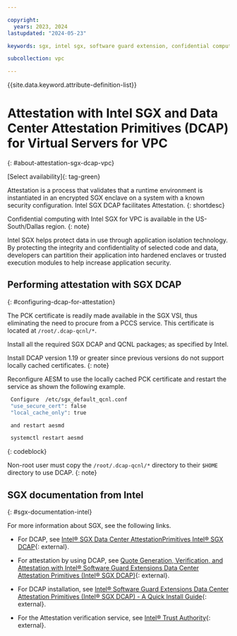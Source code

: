 ```yaml
---

copyright:
  years: 2023, 2024
lastupdated: "2024-05-23"

keywords: sgx, intel sgx, software guard extension, confidential computing, attestation, DCAP, data center attestation primitives

subcollection: vpc

---
```


{{site.data.keyword.attribute-definition-list}}

# Attestation with Intel SGX and Data Center Attestation Primitives (DCAP) for Virtual Servers for VPC
{: #about-attestation-sgx-dcap-vpc}

[Select availability]{: tag-green}

Attestation is a process that validates that a runtime environment is instantiated in an encrypted SGX enclave on a system with a known security configuration. Intel SGX DCAP facilitates Attestation.
{: shortdesc}

Confidential computing with Intel SGX for VPC is available in the US-South/Dallas region.
{: note}

Intel SGX helps protect data in use through application isolation technology. By protecting the integrity and confidentiality of selected code and data, developers can partition their application into hardened enclaves or trusted execution modules to help increase application security.


## Performing attestation with SGX DCAP
{: #configuring-dcap-for-attestation}

The PCK certificate is readily made available in the SGX VSI, thus
eliminating the need to procure from a PCCS service. This certificate is
located at `/root/.dcap-qcnl/*`.

Install all the required SGX DCAP and QCNL packages; as specified by Intel.

Install DCAP version 1.19 or greater since previous versions do not support locally cached certificates.
{: note}

Reconfigure AESM to use the locally cached PCK certificate and restart the
service as shown the following example.


```sh
 Configure  /etc/sgx_default_qcnl.conf
 "use_secure_cert": false
 "local_cache_only": true

 and restart aesmd

 systemctl restart aesmd
```
{: codeblock}   

Non-root user must copy the `/root/.dcap-qcnl/*` directory to their `$HOME` directory to use DCAP.
{: note}

## SGX documentation from Intel
{: #sgx-documentation-intel}

For more information about SGX, see the following links.

* For DCAP, see [Intel® SGX Data Center AttestationPrimitives Intel® SGX DCAP](https://www.intel.com/content/dam/develop/public/us/en/documents/intel-sgx-dcap-ecdsa-orientation.pdf){: external}.

* For attestation by using DCAP, see [Quote Generation, Verification, and Attestation with Intel® Software Guard Extensions Data Center Attestation Primitives (Intel® SGX DCAP)](https://www.intel.com/content/www/us/en/developer/articles/technical/quote-verification-attestation-with-intel-sgx-dcap.html){: external}.

* For DCAP installation, see [Intel® Software Guard Extensions Data Center Attestation Primitives (Intel® SGX DCAP) - A Quick Install Guide](https://www.intel.com/content/www/us/en/developer/articles/guide/intel-software-guard-extensions-data-center-attestation-primitives-quick-install-guide.html){: external}.

* For the Attestation verification service, see [Intel® Trust Authority](https://docs.trustauthority.intel.com/){: external}.
